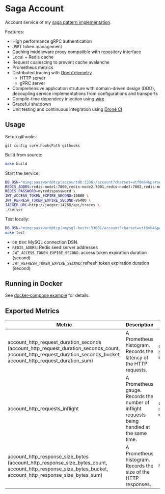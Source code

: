 # Saga Account
Account service of my [saga pattern implementation](https://github.com/minghsu0107/saga-example).

Features:
- High performance gRPC authentication
- JWT token management
- Caching middleware proxy compatible with repository interface
- Local + Redis cache
- Request coalescing to prevent cache avalanche
- Prometheus metrics
- Distributed tracing with [OpenTelemetry](https://opentelemetry.io)
  - HTTP server 
  - gPRC server
- Comprehensive application struture with domain-driven design (DDD), decoupling service implementations from configurations and transports
- Compile-time dependecy injection using [wire](https://github.com/google/wire)
- Graceful shutdown
- Unit testing and continuous integration using [Drone CI](https://www.drone.io)

## Usage
Setup githooks:
```bash=
git config core.hooksPath githooks
```
Build from source:
```bash
make build
```
Start the service:
```bash
DB_DSN="ming:password@tcp(accountdb:3306)/account?charset=utf8mb4&parseTime=True&loc=Local" \
REDIS_ADDRS=redis-node1:7000,redis-node2:7001,redis-node3:7002,redis-node4:7003,redis-node5:7004,redis-node6:7005 \
REDIS_PASSWORD=myredispassword \
JWT_ACCESS_TOKEN_EXPIRE_SECOND=10800 \
JWT_REFRESH_TOKEN_EXPIRE_SECOND=86400 \
JAEGER_URL=http://jaeger:14268/api/traces \
./server
```
Test locally:
```bash
DB_DSN="ming:password@tcp(<mysql-host>:3306)/account?charset=utf8mb4&parseTime=True&loc=Local" \
make test
```
- `DB_DSN`: MySQL connection DSN.
- `REDIS_ADDRS`: Redis seed server addresses
- `JWT_ACCESS_TOKEN_EXPIRE_SECOND`: access token expiration duration (second)
- `JWT_REFRESH_TOKEN_EXPIRE_SECOND`: refresh token expiration duration (second)
## Running in Docker
See [docker-compose example](https://github.com/minghsu0107/saga-example/blob/main/docker-compose.yaml) for details.
## Exported Metrics
| Metric                                                                                                                               | Description                                                                                 | Labels                      |
| ------------------------------------------------------------------------------------------------------------------------------------ | ------------------------------------------------------------------------------------------- | --------------------------- |
| account_http_request_duration_seconds (account_http_request_duration_seconds_count, account_http_request_duration_seconds_bucket, account_http_request_duration_sum) | A Prometheus histogram. Records the latency of the HTTP requests.                           | `code`, `handler`, `method` |
| account_http_requests_inflight                                                                                                               | A Prometheus gauge. Records the number of inflight requests being handled at the same time. | `code`, `handler`, `method` |
| account_http_response_size_bytes (account_http_response_size_bytes_count, account_http_response_size_bytes_bucket, account_http_response_size_bytes_sum)             | A Prometheus histogram. Records the size of the HTTP responses.                             | `handler`                   |
